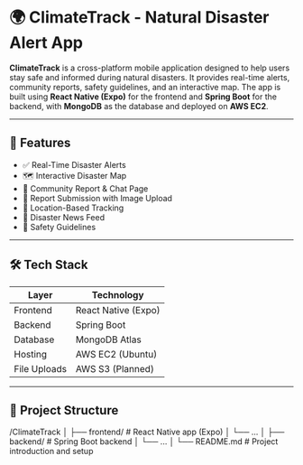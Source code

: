 # 🌍 ClimateTrack - Natural Disaster Alert App

**ClimateTrack** is a cross-platform mobile application designed to help users stay safe and informed during natural disasters. It provides real-time alerts, community reports, safety guidelines, and an interactive map. The app is built using **React Native (Expo)** for the frontend and **Spring Boot** for the backend, with **MongoDB** as the database and deployed on **AWS EC2**.

---

## 🚀 Features

- ✅ Real-Time Disaster Alerts
- 🗺️ Interactive Disaster Map
- 📢 Community Report & Chat Page
- 📸 Report Submission with Image Upload
- 📍 Location-Based Tracking
- 📰 Disaster News Feed
- 🛟 Safety Guidelines

---

## 🛠️ Tech Stack

| Layer        | Technology             |
|--------------|------------------------|
| Frontend     | React Native (Expo)    |
| Backend      | Spring Boot            |
| Database     | MongoDB Atlas          |
| Hosting      | AWS EC2 (Ubuntu)       |
| File Uploads | AWS S3 (Planned)       |

---

## 📁 Project Structure

/ClimateTrack
│
├── frontend/ # React Native app (Expo)
│ └── ...
│
├── backend/ # Spring Boot backend
│ └── ...
│
└── README.md # Project introduction and setup

